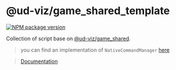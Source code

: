 # @ud-viz/game_shared_template

[![NPM package version](https://badgen.net/npm/v/@ud-viz/game_shared_template)](https://npmjs.com/package/@ud-viz/game_shared_template)

Collection of script base on [@ud-viz/game_shared](../game_shared/Readme.md).

> you can find an implementation of `NativeCommandManager` [here](https://github.com/VCityTeam/UD-Viz/blob/master/examples/game_zeppelin.html)

> [Documentation](https://vcityteam.github.io/UD-Viz/html/game_shared_template/)
